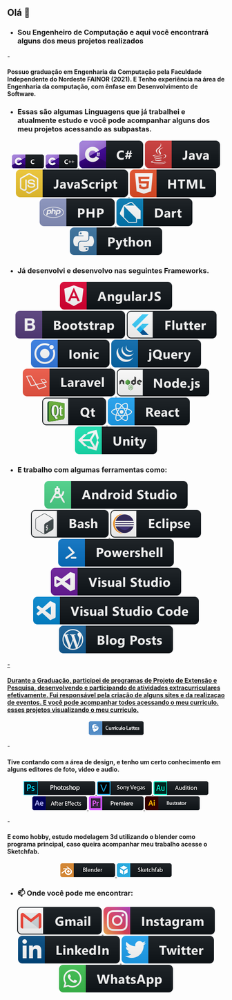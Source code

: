 <h2> Olá 👋</h2>

- <h3>Sou Engenheiro de Computação e aqui você encontrará alguns dos meus projetos realizados</h3>
-<h4>Possuo graduação em Engenharia da Computação pela Faculdade Independente do Nordeste FAINOR (2021). E Tenho experiência na área de Engenharia da computação, com ênfase em Desenvolvimento de Software.</h4>

- <h3> Essas são algumas Linguagens que já trabalhei e atualmente estudo e você pode acompanhar alguns dos meu projetos acessando as subpastas. </h3> 
<p align="center">
  <a href="#" rel="nofollow">
    <img src="icones/c.png" alt="JS" style="max-width:100%;">
  </a>  <a href="#" rel="nofollow">
    <img src="icones/c++.png" alt="JS" style="max-width:100%;">
  </a>  <a href="#" rel="nofollow">
    <img src="icones/csharp.svg" alt="JS" style="max-width:100%;">
  </a>  <a href="#" rel="nofollow">
    <img src="icones/java.svg" alt="JS" style="max-width:100%;">
  </a>  <a href="#" rel="nofollow">
    <img src="icones/js.svg" alt="JS" style="max-width:100%;">
  </a>  <a href="#" rel="nofollow">
    <img src="icones/html.svg" alt="JS" style="max-width:100%;">
  </a>  <a href="#" rel="nofollow">
    <img src="icones/php.svg" alt="JS" style="max-width:100%;">
  </a>  <a href="#" rel="nofollow">
    <img src="icones/dart.svg" alt="JS" style="max-width:100%;">
  </a>  <a href="#" rel="nofollow">
    <img src="icones/python.svg" alt="JS" style="max-width:100%;">
  </a>
</p>

- <h3> Já desenvolvi e desenvolvo nas seguintes Frameworks. </h3>
<p align="center">
  <a href="#" rel="nofollow">
    <img src="icones/Frameworks/angular.svg" alt="js" style="max-width:100%;">
  </a>
  <a href="#" rel="nofollow">
    <img src="icones/Frameworks/bootstrap.svg" alt="js" style="max-width:100%;">
  </a>
   <a href="#" rel="nofollow">
    <img src="icones/Frameworks/flutter.svg" alt="js" style="max-width:100%;">
  </a> 
  <a href="#" rel="nofollow">
    <img src="icones/Frameworks/ionic.svg" alt="js" style="max-width:100%;">
  </a>
  <a href="#" rel="nofollow">
    <img src="icones/Frameworks/jquery.svg" alt="js" style="max-width:100%;">
  </a>
  <a href="#" rel="nofollow">
    <img src="icones/Frameworks/laravel.svg" alt="js" style="max-width:100%;">
  </a>
  <a href="#" rel="nofollow">
    <img src="icones/Frameworks/nodejs.svg" alt="js" style="max-width:100%;">
  </a>
  <a href="#" rel="nofollow">
    <img src="icones/Frameworks/qt.svg" alt="js" style="max-width:100%;">
  </a>
  <a href="#" rel="nofollow">
    <img src="icones/Frameworks/react.svg" alt="js" style="max-width:100%;">
  </a>
    <a href="#" rel="nofollow">
    <img src="icones/Frameworks/unity.svg" alt="js" style="max-width:100%;">
  </a>
</p>

- <h3> E trabalho com algumas ferramentas como:</h3>
<p align="center">
  <a href="#" rel="nofollow">
    <img src="icones/Tools/android_studio.svg" alt="js" style="max-width:100%;">
  </a>
  <a href="#" rel="nofollow">
    <img src="icones/Tools/bash.svg" alt="js" style="max-width:100%;">
  </a>
   <a href="#" rel="nofollow">
    <img src="icones/Tools/eclipse.svg" alt="js" style="max-width:100%;">
  </a> 
  <a href="#" rel="nofollow">
    <img src="icones/Tools/powershell.svg" alt="js" style="max-width:100%;">
  </a>
  <a href="#" rel="nofollow">
    <img src="icones/Tools/visualstudio.svg" alt="js" style="max-width:100%;">
  </a>
  <a href="#" rel="nofollow">
    <img src="icones/Tools/visualstudio_code.svg" alt="js" style="max-width:100%;">
  </a>
  <a href="#" rel="nofollow">
    <img src="icones/Tools/wordpress.svg" alt="js" style="max-width:100%;">
</p>

-<h4>Durante a Graduação, participei de programas de Projeto de Extensão e Pesquisa, desenvolvendo e participando de atividades extracurriculares efetivamente. Fui responsável pela criação de alguns sites e da realizaçao de eventos. E você pode acompanhar todos acessando o meu curriculo.
esses projetos visualizando o meu curriculo.</h4>

<p align="center">
  <a href="https://drive.google.com/drive/folders/1EJMvUpN4lM8REm0s7iAzuoSK9zHcEj_E?usp=sharing" rel="nofollow">
    <img src="icones/curriculo/lattes.png" alt="js" style="max-width:100%;">
  </a>
</p>


-<h4>Tive contando com a área de design, e tenho um certo conhecimento em alguns editores de foto, video e audio.</h4>
<p align="center">
  <a href="#" rel="nofollow">
    <img src="icones/desing/photoshop.png" alt="js" style="max-width:100%;">
  </a>
    <a href="#" rel="nofollow">
    <img src="icones/desing/vegas.png" alt="js" style="max-width:100%;">
  </a>
      <a href="#" rel="nofollow">
    <img src="icones/desing/audition.png" alt="js" style="max-width:100%;">
  </a>
        <a href="#" rel="nofollow">
    <img src="icones/desing/after.png" alt="js" style="max-width:100%;">
  </a>
      <a href="#" rel="nofollow">
    <img src="icones/desing/premiere.png" alt="js" style="max-width:100%;">
  </a>
      <a href="#" rel="nofollow">
    <img src="icones/desing/ilustrator.png" alt="js" style="max-width:100%;">
  </a>

</p>

-<h4>E como hobby, estudo modelagem 3d utilizando o blender como programa principal, caso queira acompanhar meu trabalho acesse o Sketchfab.</h4>
<p align="center">
  <a href="#" rel="nofollow">
    <img src="icones/hobby/blender.png" alt="js" style="max-width:100%;">
  </a>
    <a href="https://sketchfab.com/igorviniciusfreitassouza/models" rel="nofollow">
    <img src="icones/hobby/sketchfab.png" alt="js" style="max-width:100%;">
  </a>

</p>



- <h3>📫 Onde você pode me encontrar:</h3>
<p align="center">
  <a href="mailto:igorviniciusfreitasouza@gmail.com?Subject=Título%20da%20mensagem"> 
    <img src="icones/Social/gmail.svg" alt="LinkedIn" style="max-width:100%;">
  </a>
  <a href="https://www.instagram.com/igorviniciusfreitas/" rel="nofollow">
    <img src="icones/Social/instagram.svg" alt="Twitter" style="max-width:100%;">
  </a>
  <a href="https://www.linkedin.com/in/igor-freitas-004320140/" rel="nofollow">
    <img src="icones/Social/linkedin.svg" alt="Instagram" style="max-width:100%;">
  </a>
    <a href="https://twitter.com/Igorvin1043" rel="nofollow">
    <img src="icones/Social/twitter.svg" alt="Instagram" style="max-width:100%;">
  </a>
  <a href="https://api.whatsapp.com/send?phone=5577992053140&text=Meu%20perfil%20no%20Whatsapp" rel="nofollow">
    <img src="icones/Social/whatsapp.svg" alt="Instagram" style="max-width:100%;">
  </a>

</p>
